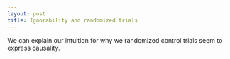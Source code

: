 ```yaml
---
layout: post
title: Ignorability and randomized trials
---
```

We can explain our intuition for why we randomized control trials seem to express causality.
